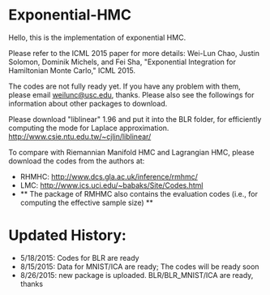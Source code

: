 # Exponential-HMC

Hello, this is the implementation of exponential HMC.

Please refer to the ICML 2015 paper for more details:
Wei-Lun Chao, Justin Solomon, Dominik Michels, and Fei Sha, "Exponential Integration for Hamiltonian Monte Carlo," ICML 2015.

The codes are not fully ready yet. If you have any problem with them, please email weilunc@usc.edu, thanks.
Please also see the followings for information about other packages to download.

Please download "liblinear" 1.96 and put it into the BLR folder, for efficiently computing the mode for Laplace approximation.
http://www.csie.ntu.edu.tw/~cjlin/liblinear/

To compare with Riemannian Manifold HMC and Lagrangian HMC, please download the codes from the authors at:
- RHMHC: http://www.dcs.gla.ac.uk/inference/rmhmc/
- LMC: http://www.ics.uci.edu/~babaks/Site/Codes.html
- ** The package of RMHMC also contains the evaluation codes (i.e., for computing the effective sample size) **

# Updated History:
- 5/18/2015: Codes for BLR are ready
- 8/15/2015: Data for MNIST/ICA are ready; The codes will be ready soon
- 8/26/2015: new package is uploaded. BLR/BLR_MNIST/ICA are ready, thanks
